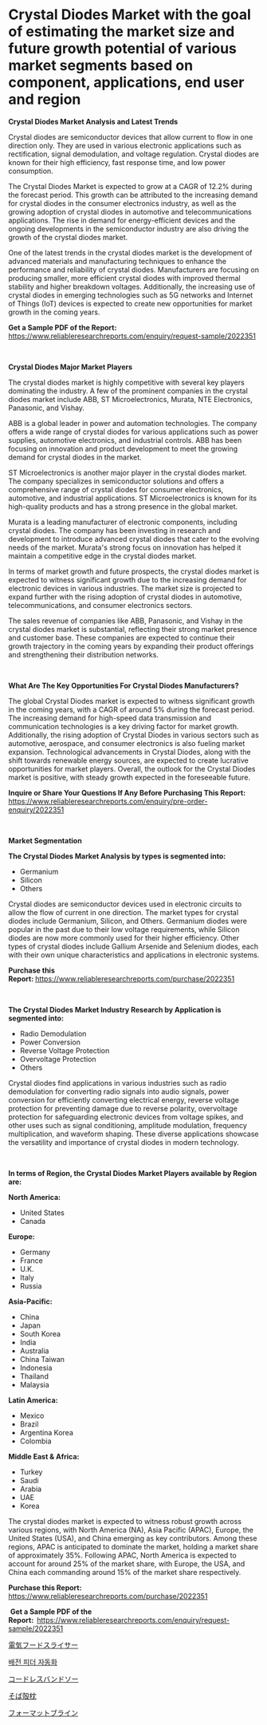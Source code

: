 <p><h1>Crystal Diodes Market with the goal of estimating the market size and future growth potential of various market segments based on component, applications, end user and region</h1></p><p><strong>Crystal Diodes Market Analysis and Latest Trends</strong></p>
<p><p>Crystal diodes are semiconductor devices that allow current to flow in one direction only. They are used in various electronic applications such as rectification, signal demodulation, and voltage regulation. Crystal diodes are known for their high efficiency, fast response time, and low power consumption.</p><p>The Crystal Diodes Market is expected to grow at a CAGR of 12.2% during the forecast period. This growth can be attributed to the increasing demand for crystal diodes in the consumer electronics industry, as well as the growing adoption of crystal diodes in automotive and telecommunications applications. The rise in demand for energy-efficient devices and the ongoing developments in the semiconductor industry are also driving the growth of the crystal diodes market.</p><p>One of the latest trends in the crystal diodes market is the development of advanced materials and manufacturing techniques to enhance the performance and reliability of crystal diodes. Manufacturers are focusing on producing smaller, more efficient crystal diodes with improved thermal stability and higher breakdown voltages. Additionally, the increasing use of crystal diodes in emerging technologies such as 5G networks and Internet of Things (IoT) devices is expected to create new opportunities for market growth in the coming years.</p></p>
<p><strong>Get a Sample PDF of the Report:&nbsp;</strong> <a href="https://www.reliableresearchreports.com/enquiry/request-sample/2022351">https://www.reliableresearchreports.com/enquiry/request-sample/2022351</a></p>
<p>&nbsp;</p>
<p><strong>Crystal Diodes Major Market Players</strong></p>
<p><p>The crystal diodes market is highly competitive with several key players dominating the industry. A few of the prominent companies in the crystal diodes market include ABB, ST Microelectronics, Murata, NTE Electronics, Panasonic, and Vishay.</p><p>ABB is a global leader in power and automation technologies. The company offers a wide range of crystal diodes for various applications such as power supplies, automotive electronics, and industrial controls. ABB has been focusing on innovation and product development to meet the growing demand for crystal diodes in the market.</p><p>ST Microelectronics is another major player in the crystal diodes market. The company specializes in semiconductor solutions and offers a comprehensive range of crystal diodes for consumer electronics, automotive, and industrial applications. ST Microelectronics is known for its high-quality products and has a strong presence in the global market.</p><p>Murata is a leading manufacturer of electronic components, including crystal diodes. The company has been investing in research and development to introduce advanced crystal diodes that cater to the evolving needs of the market. Murata's strong focus on innovation has helped it maintain a competitive edge in the crystal diodes market.</p><p>In terms of market growth and future prospects, the crystal diodes market is expected to witness significant growth due to the increasing demand for electronic devices in various industries. The market size is projected to expand further with the rising adoption of crystal diodes in automotive, telecommunications, and consumer electronics sectors.</p><p>The sales revenue of companies like ABB, Panasonic, and Vishay in the crystal diodes market is substantial, reflecting their strong market presence and customer base. These companies are expected to continue their growth trajectory in the coming years by expanding their product offerings and strengthening their distribution networks.</p></p>
<p>&nbsp;</p>
<p><strong>What Are The Key Opportunities For Crystal Diodes Manufacturers?</strong></p>
<p><p>The global Crystal Diodes market is expected to witness significant growth in the coming years, with a CAGR of around 5% during the forecast period. The increasing demand for high-speed data transmission and communication technologies is a key driving factor for market growth. Additionally, the rising adoption of Crystal Diodes in various sectors such as automotive, aerospace, and consumer electronics is also fueling market expansion. Technological advancements in Crystal Diodes, along with the shift towards renewable energy sources, are expected to create lucrative opportunities for market players. Overall, the outlook for the Crystal Diodes market is positive, with steady growth expected in the foreseeable future.</p></p>
<p><strong>Inquire or Share Your Questions If Any Before Purchasing This Report:</strong> <a href="https://www.reliableresearchreports.com/enquiry/pre-order-enquiry/2022351">https://www.reliableresearchreports.com/enquiry/pre-order-enquiry/2022351</a></p>
<p>&nbsp;</p>
<p><strong>Market Segmentation</strong></p>
<p><strong>The Crystal Diodes Market Analysis by types is segmented into:</strong></p>
<p><ul><li>Germanium</li><li>Silicon</li><li>Others</li></ul></p>
<p><p>Crystal diodes are semiconductor devices used in electronic circuits to allow the flow of current in one direction. The market types for crystal diodes include Germanium, Silicon, and Others. Germanium diodes were popular in the past due to their low voltage requirements, while Silicon diodes are now more commonly used for their higher efficiency. Other types of crystal diodes include Gallium Arsenide and Selenium diodes, each with their own unique characteristics and applications in electronic systems.</p></p>
<p><strong>Purchase this Report:&nbsp;</strong><a href="https://www.reliableresearchreports.com/purchase/2022351">https://www.reliableresearchreports.com/purchase/2022351</a></p>
<p>&nbsp;</p>
<p><strong>The Crystal Diodes Market Industry Research by Application is segmented into:</strong></p>
<p><ul><li>Radio Demodulation</li><li>Power Conversion</li><li>Reverse Voltage Protection</li><li>Overvoltage Protection</li><li>Others</li></ul></p>
<p><p>Crystal diodes find applications in various industries such as radio demodulation for converting radio signals into audio signals, power conversion for efficiently converting electrical energy, reverse voltage protection for preventing damage due to reverse polarity, overvoltage protection for safeguarding electronic devices from voltage spikes, and other uses such as signal conditioning, amplitude modulation, frequency multiplication, and waveform shaping. These diverse applications showcase the versatility and importance of crystal diodes in modern technology.</p></p>
<p>&nbsp;</p>
<p><strong>In terms of Region, the Crystal Diodes Market Players available by Region are:</strong></p>
<p>
    <p> <strong> North America: </strong>
        <ul>
            <li>United States</li>
            <li>Canada</li>
        </ul>
        </p> 
    <p> <strong> Europe: </strong>
        <ul>
            <li>Germany</li>
            <li>France</li>
            <li>U.K.</li>
            <li>Italy</li>
            <li>Russia</li>
        </ul>
        </p> 
    <p> <strong> Asia-Pacific: </strong>
        <ul>
            <li>China</li>
            <li>Japan</li>
            <li>South Korea</li>
            <li>India</li>
            <li>Australia</li>
            <li>China Taiwan</li>
            <li>Indonesia</li>
            <li>Thailand</li>
            <li>Malaysia</li>
        </ul>
        </p> 
    <p> <strong> Latin America: </strong>
        <ul>
            <li>Mexico</li>
            <li>Brazil</li>
            <li>Argentina Korea</li>
            <li>Colombia</li>
        </ul>
        </p> 
    <p> <strong> Middle East & Africa: </strong>
        <ul>
            <li>Turkey</li>
            <li>Saudi</li>
            <li>Arabia</li>
            <li>UAE</li>
            <li>Korea</li>
        </ul>
    </p>
    </p>
<p><p>The crystal diodes market is expected to witness robust growth across various regions, with North America (NA), Asia Pacific (APAC), Europe, the United States (USA), and China emerging as key contributors. Among these regions, APAC is anticipated to dominate the market, holding a market share of approximately 35%. Following APAC, North America is expected to account for around 25% of the market share, with Europe, the USA, and China each commanding around 15% of the market share respectively.</p></p>
<p><strong>Purchase this Report: </strong><a href="https://www.reliableresearchreports.com/purchase/2022351">https://www.reliableresearchreports.com/purchase/2022351</a></p>
<p>&nbsp;<strong>Get a Sample PDF of the Report:&nbsp;&nbsp;</strong><a href="https://www.reliableresearchreports.com/enquiry/request-sample/2022351">https://www.reliableresearchreports.com/enquiry/request-sample/2022351</a></p>
<p><strong></strong></p>
<p><p><a href="https://github.com/Calvi3ynJerde867/Market-Research-Report-List-1/blob/main/730751612240.md">電気フードスライサー</a></p><p><a href="https://medium.com/@avramcornescu20221/%EB%B0%B0%EC%A0%84-%ED%94%BC%EB%8D%94-%EC%9E%90%EB%8F%99%ED%99%94-%EC%8B%9C%EC%9E%A5%EC%9D%80-%EC%8B%9C%EC%9E%A5-%EC%A0%90%EC%9C%A0%EC%9C%A8-%ED%81%AC%EA%B8%B0-%EB%B0%8F-2031%EB%85%84%EA%B9%8C%EC%A7%80%EC%9D%98-%EC%98%88%EC%B8%A1%EB%90%9C-%EC%98%88%EC%B8%A1%EC%97%90-%EC%B4%88%EC%A0%90%EC%9D%84-%EB%A7%9E%EC%B6%A5%EB%8B%88%EB%8B%A4-6d86565214e7">배전 피더 자동화</a></p><p><a href="https://github.com/JacksonWiza1924/Market-Research-Report-List-1/blob/main/750624312241.md">コードレスバンドソー</a></p><p><a href="https://medium.com/@rylanaufman56456/2024%E5%B9%B4%E3%81%8B%E3%82%892031%E5%B9%B4%E3%81%BE%E3%81%A7%E3%81%AE%E3%81%9D%E3%81%B0%E6%AE%BB%E6%9E%95%E5%B8%82%E5%A0%B4%E3%81%AE%E3%82%B7%E3%82%A7%E3%82%A2%E3%81%AE%E6%8E%A8%E7%A7%BB%E3%81%A8%E5%B8%82%E5%A0%B4%E6%88%90%E9%95%B7%E3%81%AE%E3%83%88%E3%83%AC%E3%83%B3%E3%83%89-2daa72675620">そば殻枕</a></p><p><a href="https://medium.com/@coraltrout1923/%E3%83%95%E3%82%A9%E3%83%BC%E3%83%A1%E3%82%A4%E3%83%88%E3%83%96%E3%83%A9%E3%82%A4%E3%83%B3%E5%B8%82%E5%A0%B4%E3%81%AE%E8%A6%8F%E6%A8%A1%E3%81%A8%E5%B8%82%E5%A0%B4%E5%8B%95%E5%90%91-%E5%AE%8C%E5%85%A8%E3%81%AA%E6%A5%AD%E7%95%8C%E6%A6%82%E8%A6%81-2024%E5%B9%B4%E3%81%8B%E3%82%892031%E5%B9%B4%E3%81%BE%E3%81%A7-71ec40367dd1">フォーマットブライン</a></p></p>